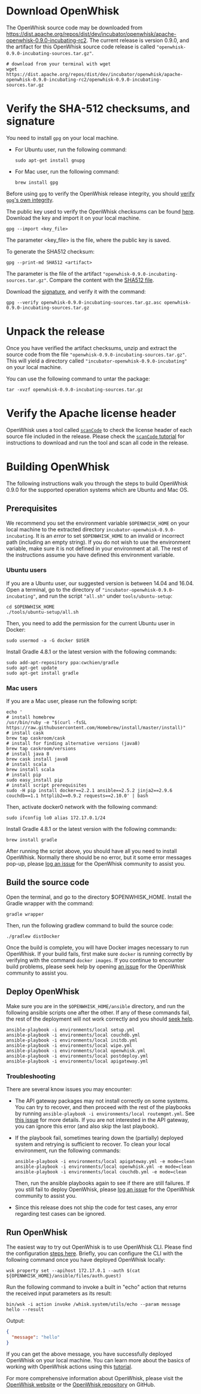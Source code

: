 <!--
#
# Licensed to the Apache Software Foundation (ASF) under one or more
# contributor license agreements.  See the NOTICE file distributed with
# this work for additional information regarding copyright ownership.
# The ASF licenses this file to You under the Apache License, Version 2.0
# (the "License"); you may not use this file except in compliance with
# the License.  You may obtain a copy of the License at
#
#     http://www.apache.org/licenses/LICENSE-2.0
#
# Unless required by applicable law or agreed to in writing, software
# distributed under the License is distributed on an "AS IS" BASIS,
# WITHOUT WARRANTIES OR CONDITIONS OF ANY KIND, either express or implied.
# See the License for the specific language governing permissions and
# limitations under the License.
#
-->

# Download OpenWhisk

The OpenWhisk source code may be downloaded from https://dist.apache.org/repos/dist/dev/incubator/openwhisk/apache-openwhisk-0.9.0-incubating-rc2. The current release is version 0.9.0, and the artifact for this OpenWhisk source code release is called `"openwhisk-0.9.0-incubating-sources.tar.gz"`.

```
# download from your terminal with wget
wget https://dist.apache.org/repos/dist/dev/incubator/openwhisk/apache-openwhisk-0.9.0-incubating-rc2/openwhisk-0.9.0-incubating-sources.tar.gz
```

# Verify the SHA-512 checksums, and signature

You need to install `gpg` on your local machine.

- For Ubuntu user, run the following command:
  ```
  sudo apt-get install gnupg
  ```

- For Mac user, run the following command:
  ```
  brew install gpg
  ```

Before using `gpg` to verify the OpenWhisk release integrity, you should [verify `gpg`'s own integrity](https://gnupg.org/download/integrity_check.html).

The public key used to verify the OpenWhisk checksums can be found [here](https://dist.apache.org/repos/dist/dev/incubator/openwhisk/KEYS). Download the key and import it on your local machine.

```
gpg --import <key_file>
```

The parameter <key_file> is the file, where the public key is saved.

To generate the SHA512 checksum:

```
gpg --print-md SHA512 <artifact>
```

The parameter <artifact> is the file of the artifact `"openwhisk-0.9.0-incubating-sources.tar.gz"`. Compare the content with the [SHA512 file](https://dist.apache.org/repos/dist/dev/incubator/openwhisk/apache-openwhisk-0.9.0-incubating-rc2/openwhisk-0.9.0-incubating-sources.tar.gz.sha512).

Download the [signature](https://dist.apache.org/repos/dist/dev/incubator/openwhisk/apache-openwhisk-0.9.0-incubating-rc2/openwhisk-0.9.0-incubating-sources.tar.gz.asc), and verify it with the command:

```
gpg --verify openwhisk-0.9.0-incubating-sources.tar.gz.asc openwhisk-0.9.0-incubating-sources.tar.gz
```

# Unpack the release

Once you have verified the artifact checksums, unzip and extract the source code from the file `"openwhisk-0.9.0-incubating-sources.tar.gz"`. This will yield a directory called `"incubator-openwhisk-0.9.0-incubating"` on your local machine.

You can use the following command to untar the package:

```
tar -xvzf openwhisk-0.9.0-incubating-sources.tar.gz 
```

# Verify the Apache license header

OpenWhisk uses a tool called [`scanCode`](https://github.com/apache/incubator-openwhisk-utilities/tree/master/scancode) to check the license header of each source file included in the release. Please check the [`scanCode` tutorial](https://github.com/apache/incubator-openwhisk-utilities) for instructions to download and run the tool and scan all code in the release.

# Building OpenWhisk

The following instructions walk you through the steps to build OpenWhisk 0.9.0 for the supported operation systems which are Ubuntu and Mac OS.

## Prerequisites

We recommend you set the environment variable `$OPENWHISK_HOME` on your local machine to the extracted directory `incubator-openwhisk-0.9.0-incubating`.
It is an _error_ to set `$OPENWHISK_HOME` to an invalid or incorrect path (including an empty string). If you do not wish to use the environment variable, make sure it is not defined in your environment at all. The rest of the instructions assume you have defined this environment variable.

### Ubuntu users

If you are a Ubuntu user, our suggested version is between 14.04 and 16.04. Open a terminal, go to the directory of `"incubator-openwhisk-0.9.0-incubating"`, and run the script `"all.sh"` under `tools/ubuntu-setup`:

```
cd $OPENWHISK_HOME
./tools/ubuntu-setup/all.sh
```

Then, you need to add the permission for the current Ubuntu user in Docker:

```
sudo usermod -a -G docker $USER
```

Install Gradle 4.8.1 or the latest version with the following commands:

```
sudo add-apt-repository ppa:cwchien/gradle
sudo apt-get update
sudo apt-get install gradle
```

### Mac users

If you are a Mac user, please run the following script:

```
echo '
# install homebrew
/usr/bin/ruby -e "$(curl -fsSL https://raw.githubusercontent.com/Homebrew/install/master/install)"
# install cask
brew tap caskroom/cask
# install for finding alternative versions (java8)
brew tap caskroom/versions
# install java 8
brew cask install java8
# install scala
brew install scala
# install pip
sudo easy_install pip
# install script prerequisites
sudo -H pip install docker==2.2.1 ansible==2.5.2 jinja2==2.9.6 couchdb==1.1 httplib2==0.9.2 requests==2.10.0' | bash
```

Then, activate docker0 network with the following command:

```
sudo ifconfig lo0 alias 172.17.0.1/24
```

Install Gradle 4.8.1 or the latest version with the following commands:

```
brew install gradle
```

After running the script above, you should have all you need to install OpenWhisk. Normally there should be no error, but it
some error messages pop-up, please [log an issue](https://github.com/apache/incubator-openwhisk/issues) for the OpenWhisk community to assist you.


## Build the source code

Open the terminal, and go to the directory $OPENWHISK_HOME. Install the Gradle wrapper with the command:

```
gradle wrapper
```

Then, run the following gradlew command to build the source code:

```
./gradlew distDocker
```

Once the build is complete, you will have Docker images necessary to run OpenWhisk. If your build fails,
first make sure `docker` is running correctly by verifying with the command `docker images`. If you continue
to encounter build problems, please seek help by opening [an issue](https://github.com/apache/incubator-openwhisk/issues) for the OpenWhisk community to assist you.


## Deploy OpenWhisk

Make sure you are in the `$OPENWHISK_HOME/ansible` directory, and run the following ansible
scripts one after the other. If any of these commands fail, the rest of the deployment will
not work correctly and you should [seek help](https://github.com/apache/incubator-openwhisk/issues).

```
ansible-playbook -i environments/local setup.yml
ansible-playbook -i environments/local couchdb.yml
ansible-playbook -i environments/local initdb.yml
ansible-playbook -i environments/local wipe.yml
ansible-playbook -i environments/local openwhisk.yml
ansible-playbook -i environments/local postdeploy.yml
ansible-playbook -i environments/local apigateway.yml
```

### Troubleshooting

There are several know issues you may encounter:

- The API gateway packages may not install correctly on some systems. You can try to recover, and then proceed with the rest of the playbooks by running `ansible-playbook -i environments/local routemgmt.yml`. See [this issue](https://github.com/apache/incubator-openwhisk/issues/3804) for more details. If you are not interested in the API gateway, you can ignore this error (and also skip the last playbook).

- If the playbook fail, sometimes tearing down the (partially) deployed system and retrying is sufficient to recover. To clean your local environment, run the following commands:
  ```
  ansible-playbook -i environments/local apigateway.yml -e mode=clean
  ansible-playbook -i environments/local openwhisk.yml -e mode=clean
  ansible-playbook -i environments/local couchdb.yml -e mode=clean
  ```
  Then, run the ansible playbooks again to see if there are still failures. If you still fail to deploy OpenWhisk,
please [log an issue](https://github.com/apache/incubator-openwhisk/issues) for the OpenWhisk community to assist you.

- Since this release does not ship the code for test cases, any error regarding test cases can be ignored.

## Run OpenWhisk

The easiest way to try out OpenWhisk is to use OpenWhisk CLI. Please find the configuration [steps here](https://github.com/apache/incubator-openwhisk/blob/master/docs/cli.md). Briefly, you can configure the CLI with the following command once you have deployed OpenWhisk locally:

```
wsk property set --apihost 172.17.0.1 --auth $(cat ${OPENWHISK_HOME}/ansible/files/auth.guest)
```

Run the following command to invoke a built in "echo" action that returns the received input parameters as its result:

```
bin/wsk -i action invoke /whisk.system/utils/echo --param message hello --result
```

Output:

```json
{
  "message": "hello"
}
```

If you can get the above message, you have successfully deployed OpenWhisk on your local machine. You can learn more about the basics of working with OpenWhisk actions using this [tutorial](https://github.com/apache/incubator-openwhisk/blob/master/docs/actions.md#the-basics).

For more comprehensive information about OpenWhisk, please visit the [OpenWhisk website](https://openwhisk.apache.org/) or the
[OpenWhisk repository](https://github.com/apache/incubator-openwhisk/blob/master/README.md) on GitHub.
